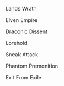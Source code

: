 Lands Wrath

Elven Empire

Draconic Dissent

Lorehold

Sneak Attack

Phantom Premonition

Exit From Exile